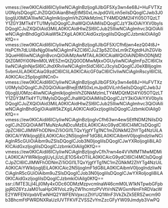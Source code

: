 vmess://ew0KICAidiI6ICIyIiwNCiAgInBzIjogIlJlbGF5Xy3wn4e68J+HuFVTXzU0NyIsDQogICJhZGQiOiAianBhejEtMS0xLmJpdGViLnh5eiIsDQogICJwb3J0IjogIjU0MDA1IiwNCiAgImlkIjogImVhZGNkMzlmLTY4MDQtM2I4Yi05OTQzLTY1ZGY3MTk4YTU1MyIsDQogICJhaWQiOiAiMiIsDQogICJzY3kiOiAiYXV0byIsDQogICJuZXQiOiAid3MiLA0KICAidHlwZSI6ICJub25lIiwNCiAgImhvc3QiOiAiIiwNCiAgInBhdGgiOiAiaW5kZXgiLA0KICAidGxzIjogIiIsDQogICJzbmkiOiAiIg0KfQ==
vmess://ew0KICAidiI6ICIyIiwNCiAgInBzIjogIlJlbGF5X/Cfh6jwn4ezQ04t8J+HsPCfh7dLUl8xNjg0IiwNCiAgImFkZCI6ICJuZ3p5ZC0xLm9rZXgtdHJhZGVib3QueHl6IiwNCiAgInBvcnQiOiAiMzAwMTAiLA0KICAiaWQiOiAiNDRhODNjM2QtZGM0Yi00NmM0LWE5ZmQtZjQ0ODMwMjkxOGUyIiwNCiAgImFpZCI6ICIxIiwNCiAgInNjeSI6ICJhdXRvIiwNCiAgIm5ldCI6ICJ3cyIsDQogICJ0eXBlIjogIm5vbmUiLA0KICAiaG9zdCI6ICIiLA0KICAicGF0aCI6ICIvIiwNCiAgInRscyI6ICIiLA0KICAic25pIjogIiINCn0=
vmess://ew0KICAidiI6ICIyIiwNCiAgInBzIjogIlJlbGF5Xy3wn4e68J+HuFVTXzU0MyIsDQogICJhZGQiOiAianBhejEtMS0xLmJpdGViLnh5eiIsDQogICJwb3J0IjogIjU0Mzc4IiwNCiAgImlkIjogImVhZGNkMzlmLTY4MDQtM2I4Yi05OTQzLTY1ZGY3MTk4YTU1MyIsDQogICJhaWQiOiAiMiIsDQogICJzY3kiOiAiYXV0byIsDQogICJuZXQiOiAid3MiLA0KICAidHlwZSI6ICJub25lIiwNCiAgImhvc3QiOiAiIiwNCiAgInBhdGgiOiAiaW5kZXgiLA0KICAidGxzIjogIiIsDQogICJzbmkiOiAiIg0KfQ==
vmess://ew0KICAidiI6ICIyIiwNCiAgInBzIjogIvCfh63wn4ewSEtfNDM2NiIsDQogICJhZGQiOiAiMTMuNzAuNDcuMzEiLA0KICAicG9ydCI6ICI4MCIsDQogICJpZCI6ICJlMWFhODNmZi1iOGI1LTQxYjgtYTg1NC1mZGNkM2ZhYTg4NzUiLA0KICAiYWlkIjogIjEiLA0KICAic2N5IjogImF1dG8iLA0KICAibmV0IjogIndzIiwNCiAgInR5cGUiOiAibm9uZSIsDQogICJob3N0IjogIiIsDQogICJwYXRoIjogIi8iLA0KICAidGxzIjogIiIsDQogICJzbmkiOiAiIg0KfQ==
vmess://ew0KICAidiI6ICIyIiwNCiAgInBzIjogIvCfh7rwn4e4VVNfMTMwMDMiLA0KICAiYWRkIjogIjUyLjUzLjE1OS4xOTIiLA0KICAicG9ydCI6ICI4MCIsDQogICJpZCI6ICJlMWFhODNmZi1iOGI1LTQxYjgtYTg1NC1mZGNkM2ZhYTg4NzUiLA0KICAiYWlkIjogIjEiLA0KICAic2N5IjogImF1dG8iLA0KICAibmV0IjogIndzIiwNCiAgInR5cGUiOiAibm9uZSIsDQogICJob3N0IjogIiIsDQogICJwYXRoIjogIi8iLA0KICAidGxzIjogIiIsDQogICJzbmkiOiAiIg0KfQ==
ssr://MTE3LjI4LjI0My4xODc6ODMzMzpvcmlnaW46cmM0LW1kNTpwbGFpbjpjR0Z6YzJaM01uaHpOR1VoLz9yZW1hcmtzPVVtVnNZWGxmNmFhRDVacWE2YWFENVpxbVEwNHQ2YWFENVpxczZhYUQ1WnF3VkZkZk5ERSZwcm90b3BhcmFtPWRDNXRaUzlUVTFKVFZVSSZvYmZzcGFyYW09Jmdyb3VwPQ
